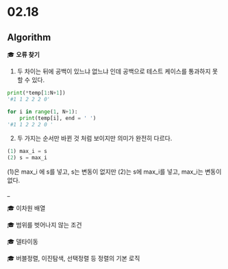 # 02.18

## Algorithm



:mortar_board: **오류 찾기**

1. 두 차이는 뒤에 공백이 있느냐 없느냐 인데 공백으로 테스트 케이스를 통과하지 못할 수 있다.

```python
print(*temp[1:N+1])
'#1 1 2 2 2 0'

for i in range(1, N+1):
    print(temp[i], end = ' ')
'#1 1 2 2 2 0 '
```



2.  두 가지는 순서만 바뀐 것 처럼 보이지만 의미가 완전히 다르다. 

```python
(1) max_i = s
(2) s = max_i
```

 (1)은 max_i 에 s를 넣고, s는 변동이 없지만 (2)는 s에 max_i를 넣고, max_i는 변동이 없다. 



_

:mortar_board: 이차원 배열

:mortar_board: 범위를 벗어나지 않는 조건

:mortar_board: 델타이동

:mortar_board: 버블정렬, 이진탐색, 선택정렬 등 정렬의 기본 로직

